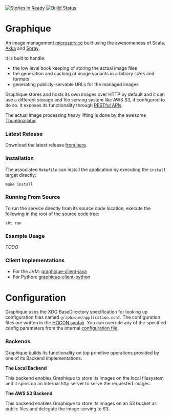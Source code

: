[![Stories in Ready](https://badge.waffle.io/amrhassan/graphique.png?label=ready&title=Ready)](https://waffle.io/amrhassan/graphique)
[![Build Status](https://travis-ci.org/amrhassan/graphique.svg)](https://travis-ci.org/amrhassan/graphique)

# Graphique #

An image management [microservice](http://microservices.io/patterns/microservices.html) built using the awesomeness of Scala, [Akka](http://akka.io/) and [Spray](http://spray.io/).

It is built to handle:
* the low level book keeping of storing the actual image files
* the generation and caching of image variants in arbitrary sizes and formats
* generating publicly-servable URLs for the managed images

Graphique stores and hosts its own images over HTTP by default and it can use a different storage and file serving system like AWS S3, if configured to do so. It exposes its functionality through [RESTful APIs](https://github.com/amrhassan/graphique/wiki/API-Documentation).

The actual image processing heavy lifting is done by the awesome [Thumbnailator](https://code.google.com/p/thumbnailator/).

### Latest Release ###
Download the latest release [from here](https://github.com/amrhassan/graphique/releases/latest).

### Installation ###
The associated `Makefile` can install the application by executing the `install` target directly:
```
make install
```

### Running From Source ###
To run the service directly from its source code location, execute the following in the root of the source code tree:
```
sbt run
```

### Example Usage ###
*TODO*

### Client Implementations ###
* For the JVM: [graphique-client-java](https://github.com/amrhassan/graphique-client-java)
* For Python: [graphique-client-python](https://github.com/amrhassan/graphique-client-python)

Configuration
=============
Graphique uses the XDG BaseDirectory specification for looking up configuration files named `graphique/application.conf`. The configuration files are written in the [HOCON syntax](https://github.com/typesafehub/config/blob/master/HOCON.md). You can override any of the specified config parameters from the internal [configuration file](/src/main/resources/application.conf).

### Backends ###
Graphique builds its functionality on top primitive operations provided by one of its Backend implementations. 

**The Local Backend**

This backend enables Graphique to store its images on the local filesystem and it 
spins up an internal http server to serve the requested images.

**The AWS S3 Backend**

This backend enables Graphique to store its images on an S3 bucket as public files and delegate the image serving
to S3.
